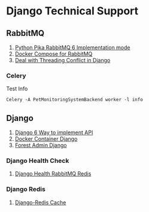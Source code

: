 # Django Technical Support

## RabbitMQ

1. [Python Pika RabbitMQ 6 Implementation mode](https://www.cnblogs.com/guyuyun/p/14970592.html)
2. [Docker Compose for RabbitMQ](https://hackmd.io/@sfRJH1u7S464tSaizL7ZsQ/r1one4Rxu)
3. [Deal with Threading Conflict in Django](https://blog.csdn.net/luslin1711/article/details/87885145)

### Celery


Test Info
```shell
Celery -A PetMonitoringSystemBackend worker -l info
```

## Django 

1. [Django 6 Way to implement API](https://medium.com/djangotube/django-rest-api-curd-example-61c3a29b22ed)
2. [Docker Container Django](https://saadali18.medium.com/learn-docker-with-easy-implementation-in-python-django-application-82df50f351a9)
3. [Forest Admin Django](https://medium.com/forest-admin/forest-admin-django-admin-alternative-f71b3864ed65)

### Django Health Check 

1. [Django Health RabbitMQ Redis](https://ithelp.ithome.com.tw/articles/10235145)

### Django Redis

1. [Django-Redis Cache](https://ithelp.ithome.com.tw/articles/10256463)